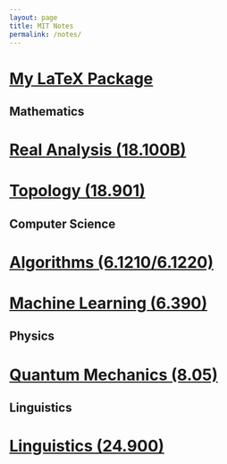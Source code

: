 ```yaml
---
layout: page
title: MIT Notes
permalink: /notes/
---
```


# [My LaTeX Package](https://tristanchaang.github.io/2024/05/29/mypackage.html)

## Mathematics

# [Real Analysis (18.100B)](https://tristanchaang.github.io/notes/real_analysis)

# [Topology (18.901)](https://tristanchaang.github.io/notes/topology)

## Computer Science

# [Algorithms (6.1210/6.1220)](https://tristanchaang.github.io/notes/algorithms)

# [Machine Learning (6.390)](https://tristanchaang.github.io/notes/machine_learning)

## Physics

# [Quantum Mechanics (8.05)](https://tristanchaang.github.io/notes/quantum_mechanics)

## Linguistics

# [Linguistics (24.900)](https://tristanchaang.github.io/notes/linguistics)

